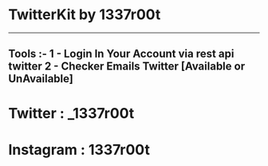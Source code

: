 # TwitterKit by 1337r00t
-----------
Tools :-
1 - Login In Your Account via rest api twitter
2 - Checker Emails Twitter [Available or UnAvailable]
-------------
# Twitter : _1337r00t
# Instagram : 1337r00t
